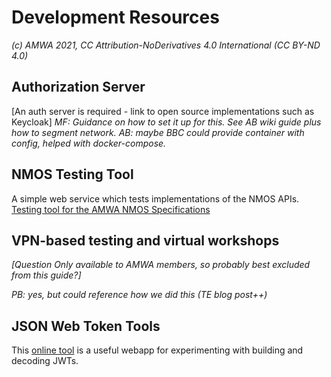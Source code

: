 
# Development Resources 
_(c) AMWA 2021, CC Attribution-NoDerivatives 4.0 International (CC BY-ND 4.0)_
## Authorization Server
[An auth server is required - link to open source implementations such as Keycloak]
_MF: Guidance on how to set it up for this. See AB wiki guide plus how to segment network. AB: maybe BBC could provide container with config, helped with docker-compose._  
  
## NMOS Testing Tool

A simple web service which tests implementations of the NMOS APIs.
[Testing tool for the AMWA NMOS Specifications](https://amwa-tv.github.io/nmos-testing/)
  
## VPN-based testing and virtual workshops
_[Question Only available to AMWA members, so probably best excluded from this guide?]_

_PB: yes, but could reference how we did this (TE blog post++)_
## JSON Web Token Tools
This [online tool](https://jwt.io/#debugger-io) is a useful webapp for experimenting with building and decoding JWTs.
<!--stackedit_data:
eyJoaXN0b3J5IjpbMTU5ODU3Mjg3OCwyMDk4NjQ4Nl19
-->